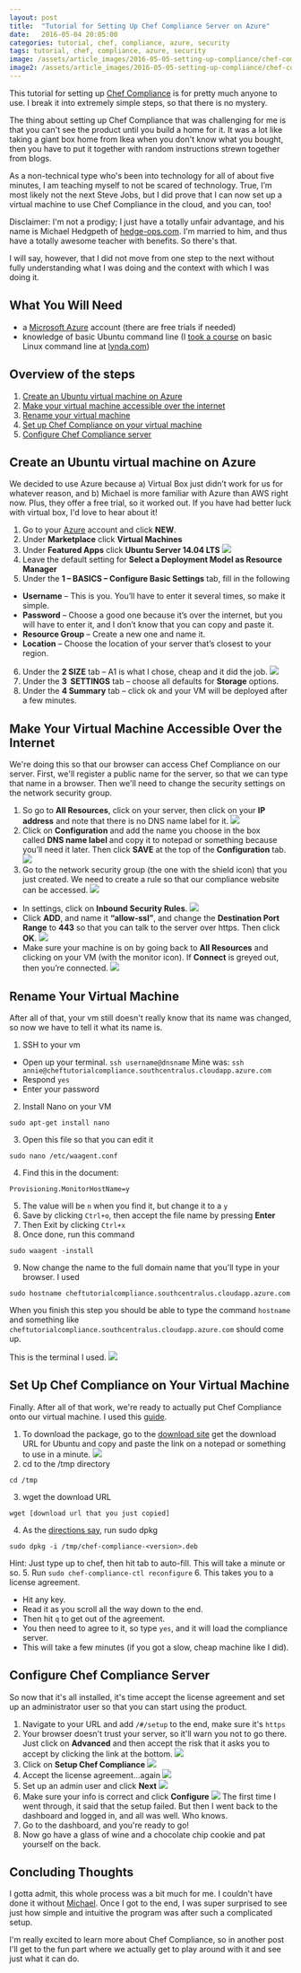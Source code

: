 ```yaml
---
layout: post
title:  "Tutorial for Setting Up Chef Compliance Server on Azure"
date:   2016-05-04 20:05:00
categories: tutorial, chef, compliance, azure, security
tags: tutorial, chef, compliance, azure, security
image: /assets/article_images/2016-05-05-setting-up-compliance/chef-compliance.jpg
image2: /assets/article_images/2016-05-05-setting-up-compliance/chef-compliance-mobile.jpg
---
```

This tutorial for setting up [Chef Compliance](https://www.chef.io/compliance/) is for pretty much anyone to use. I break it into extremely simple steps, so that there is no mystery.

The thing about setting up Chef Compliance that was challenging for me is that you can't see the product until you build a home for it. It was a lot like taking a giant box home from Ikea when you don't know what you bought, then you have to put it together with random instructions strewn together from blogs.   
<!--more-->

As a non-technical type who's been into technology for all of about five minutes, I am teaching myself to not be scared of technology. True, I’m most likely not the next Steve Jobs, but I did prove that I can now set up a virtual machine to use Chef Compliance in the cloud, and you can, too! 

Disclaimer: I'm not a prodigy; I just have a totally unfair advantage, and his name is Michael Hedgpeth of [hedge-ops.com](http://hedge-ops.com). I'm married to him, and thus have a totally awesome teacher with benefits. So there's that. 

I will say, however, that I did not move from one step to the next without fully understanding what I was doing and the context with which I was doing it.

## What You Will Need

* a [Microsoft Azure](https://portal.azure.com) account (there are free trials if needed)
* knowledge of basic Ubuntu command line (I [took a course](https://www.lynda.com/Ubuntu-tutorials/Working-command-line/159637/179585-4.html) on basic Linux command line at [lynda.com](http://www.lynda.com))

## Overview of the steps
1. [Create an Ubuntu virtual machine on Azure](#create-an-ubuntu-virtual-machine-on-azure)
2. [Make your virtual machine accessible over the internet](#make-your-virtual-machine-accessible-over-the-internet)
3. [Rename your virtual machine](#rename-your-virtual-machine)
4. [Set up Chef Compliance on your virtual machine](#set-up-chef-compliance-on-your-virtual-machine)
5. [Configure Chef Compliance server](#configure-chef-compliance-server)

## Create an Ubuntu virtual machine on Azure
We decided to use Azure because a) Virtual Box just didn’t work for us for whatever reason, and b) Michael is more familiar with Azure than AWS right now. Plus, they offer a free trial, so it worked out. If you have had better luck with virtual box, I'd love to hear about it!

1. Go to your [Azure](https://portal.azure.com) account and click **NEW**.
2. Under **Marketplace** click **Virtual Machines**
3. Under **Featured Apps** click **Ubuntu Server 14.04 LTS**
![](/assets/article_images/2016-05-05-setting-up-compliance/02-ubuntu-server.png)
4. Leave the default setting for **Select a Deployment Model as Resource Manager**
5. Under the **1 – BASICS – Configure Basic Settings** tab, fill in the following
  * **Username** – This is you. You’ll have to enter it several times, so make it simple.
  * **Password** – Choose a good one because it’s over the internet, but you will have to enter it, and I don’t know that you can copy and paste it.
  * **Resource Group** – Create a new one and name it. 
  * **Location** – Choose the location of your server that’s closest to your region.
6. Under the **2 SIZE** tab – A1 is what I chose, cheap and it did the job.
![](/assets/article_images/2016-05-05-setting-up-compliance/03-create-vm.png)
7. Under the **3  SETTINGS** tab – choose all defaults for **Storage** options.
8. Under the **4 Summary** tab – click ok and your VM will be deployed after a few minutes.

## Make Your Virtual Machine Accessible Over the Internet
We're doing this so that our browser can access Chef Compliance on our server. First, we'll register a public name for the server, so that we can type that name in a browser. Then we'll need to change the security settings on the network security group. 

1.	So go to **All Resources**, click on your server, then click on your **IP address** and note that there is no DNS name label for it. 
![](/assets/article_images/2016-05-05-setting-up-compliance/05-changing-dns.png)
2. Click on **Configuration** and add the name you choose in the box called **DNS name label** and copy it to notepad or something because you’ll need it later. Then click **SAVE** at the top of the **Configuration** tab.
![](/assets/article_images/2016-05-05-setting-up-compliance/06-configuration.png)
3. Go to the network security group (the one with the shield icon) that you just created. We need to create a rule so that our compliance website can be accessed. 
![](/assets/article_images/2016-05-05-setting-up-compliance/07-inbound-security-rules.png)
  * In settings, click on **Inbound Security Rules**. 
  ![](/assets/article_images/2016-05-05-setting-up-compliance/08-inbound-security-rules.png)
  * Click **ADD**, and name it **“allow-ssl”**, and change the **Destination Port Range** to **443** so that you can talk to the server over https. Then click **OK**.
![](/assets/article_images/2016-05-05-setting-up-compliance/09-add-rule.png)
  * Make sure your machine is on by going back to **All Resources** and clicking on your VM (with the monitor icon). If **Connect** is greyed out, then you’re connected.
![](/assets/article_images/2016-05-05-setting-up-compliance/10-make-sure-vm-is-on.png)

## Rename Your Virtual Machine
After all of that, your vm still doesn't really know that its name was changed, so now we have to tell it what its name is. 

1. SSH to your vm
  * Open up your terminal. 
  ```ssh username@dnsname```
  Mine was:
  ```ssh annie@cheftutorialcompliance.southcentralus.cloudapp.azure.com```
  * Respond `yes`
  * Enter your password
2. Install Nano on your VM 
```
sudo apt-get install nano
```
3. Open this file so that you can edit it
```
sudo nano /etc/waagent.conf
```
4. Find this in the document:
```
Provisioning.MonitorHostName=y
```
5. The value will be `n` when you find it, but change it to a `y`
6. Save by clicking `Ctrl+o`, then accept the file name by pressing **Enter**
7. Then Exit by clicking `Ctrl+x`
8. Once done, run this command
```
sudo waagent -install
```
9. Now change the name to the full domain name that you'll type in your browser. I used
```
sudo hostname cheftutorialcompliance.southcentralus.cloudapp.azure.com
```
When you finish this step you should be able to type the command `hostname` and something like `cheftutorialcompliance.southcentralus.cloudapp.azure.com` should come up. 

This is the terminal I used.
![](/assets/article_images/2016-05-05-setting-up-compliance/11-ssh-to-vm.png)

## Set Up Chef Compliance on Your Virtual Machine
Finally. After all of that work, we're ready to actually put Chef Compliance onto our virtual machine. I used this [guide](https://docs.chef.io/install_compliance.html).

1. To download the package, go to the [download site](http://downloads.chef.io/compliance/) get the download URL for Ubuntu and copy and paste the link on a notepad or something to use in a minute.
![](/assets/article_images/2016-05-05-setting-up-compliance/01-compliance-download.png)
2. cd to the /tmp directory
```
cd /tmp
```
3. wget the download URL
```
wget [download url that you just copied]
```
4. As the [directions say](https://docs.chef.io/install_compliance.html), run sudo dpkg
```
sudo dpkg -i /tmp/chef-compliance-<version>.deb
```
Hint: Just type up to chef, then hit tab to auto-fill. 
This will take a minute or so.
5. Run `sudo chef-compliance-ctl reconfigure`
6. This takes you to a license agreement. 
  * Hit any key. 
  * Read it as you scroll all the way down to the end. 
  * Then hit `q` to get out of the agreement. 
  * You then need to agree to it, so type `yes`, and it will load the compliance server. 
  * This will take a few minutes (if you got a slow, cheap machine like I did).

## Configure Chef Compliance Server
So now that it's all installed, it's time accept the license agreement and set up an administrator user so that you can start using the product. 

1. Navigate to your URL and add `/#/setup` to the end, make sure it's `https`
2. Your browser doesn't trust your server, so it'll warn you not to go there. Just click on **Advanced** and then accept the risk that it asks you to accept by clicking the link at the bottom.
![](/assets/article_images/2016-05-05-setting-up-compliance/14-accept-risk.png)
3. Click on **Setup Chef Compliance**
![](/assets/article_images/2016-05-05-setting-up-compliance/12-chef-compliance-setup.png)
4. Accept the license agreement...again
![](/assets/article_images/2016-05-05-setting-up-compliance/15-pasted1.png)
5. Set up an admin user and click **Next**
![](/assets/article_images/2016-05-05-setting-up-compliance/16-pasted2.png)
6. Make sure your info is correct and click **Configure**
![](/assets/article_images/2016-05-05-setting-up-compliance/13-failed.png)
The first time I went through, it said that the setup failed. But then I went back to the dashboard and logged in, and all was well. Who knows.
7. Go to the dashboard, and you're ready to go!
8. Now go have a glass of wine and a chocolate chip cookie and pat yourself on the back. 

## Concluding Thoughts
I gotta admit, this whole process was a bit much for me. I couldn't have done it without [Michael](http://hedge-ops.com). Once I got to the end, I was super surprised to see just how simple and intuitive the program was after such a complicated setup. 

I'm really excited to learn more about Chef Compliance, so in another post I'll get to the fun part where we actually get to play around with it and see just what it can do. 